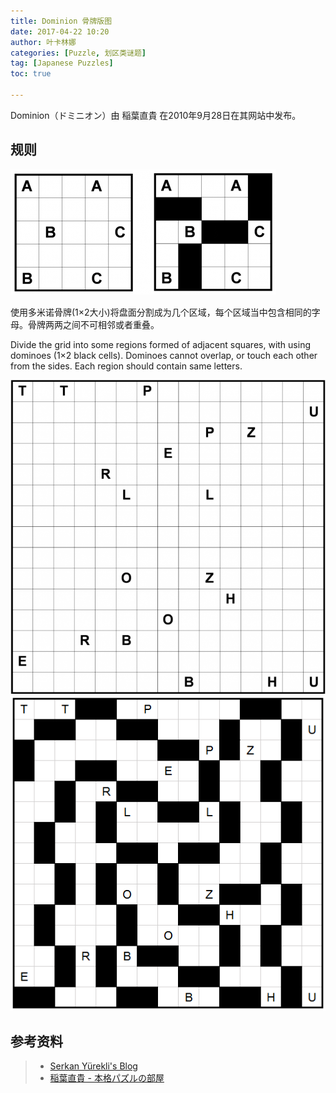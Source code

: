 ```yaml
---
title: Dominion 骨牌版图
date: 2017-04-22 10:20
author: 叶卡林娜
categories: [Puzzle, 划区类谜题]
tag: [Japanese Puzzles]
toc: true

---
```


Dominion（ドミニオン）由 稲葉直貴 在2010年9月28日在其网站中发布。

## 规则

![Dominion小型例题，作者：Serkan Yürekli](/images/dominion.png)

使用多米诺骨牌(1×2大小)将盘面分割成为几个区域，每个区域当中包含相同的字母。骨牌两两之间不可相邻或者重叠。

Divide the grid into some regions formed of adjacent squares, with using dominoes (1×2 black cells). Dominoes cannot overlap, or touch each other from the sides. Each region should contain same letters.

![Dominion例题，作者：Bram de Laat](/images/dominion_e.png)
![Dominion例题解答](/images/dominion_a.png)

## 参考资料

> - [Serkan Yürekli's Blog](http://yureklis.wordpress.com/2012/06/12/dominion/)
> - [稲葉直貴 - 本格パズルの部屋](http://inabapuzzle.com/honkaku/dominion.html)